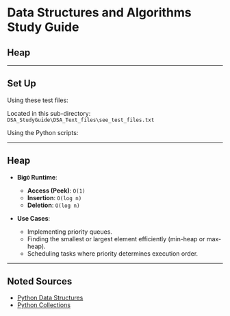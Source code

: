 # Data Structures and Algorithms Study Guide

## Heap

---

## Set Up

Using these test files: <br> 


Located in this sub-directory:  <br>
`DSA_StudyGuide\DSA_Text_files\see_test_files.txt`  <br>

Using the Python scripts: <br>


---

## Heap

- **Big`O` Runtime**:  
  - **Access (Peek)**: `O(1)`  
  - **Insertion**: `O(log n)`  
  - **Deletion**: `O(log n)`  

- **Use Cases**:  
  - Implementing priority queues.  
  - Finding the smallest or largest element efficiently (min-heap or max-heap).  
  - Scheduling tasks where priority determines execution order.  
























---

## Noted Sources

- [Python Data Structures](https://docs.python.org/3/tutorial/datastructures.html)  
- [Python Collections](https://docs.python.org/3/library/collections.html#collections.deque)